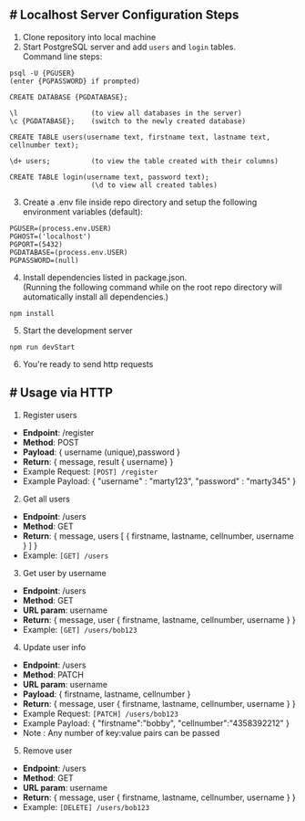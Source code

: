 

## \# Localhost Server Configuration Steps

1. Clone repository into local machine
2. Start PostgreSQL server and add ```users``` and ```login``` tables.<br> Command line     steps:
  ```
  psql -U {PGUSER}
  (enter {PGPASSWORD} if prompted)

  CREATE DATABASE {PGDATABASE};

  \l                  (to view all databases in the server)
  \c {PGDATABASE};    (switch to the newly created database)

  CREATE TABLE users(username text, firstname text, lastname text, cellnumber text);

  \d+ users;          (to view the table created with their columns)

  CREATE TABLE login(username text, password text);
                      (\d to view all created tables)
  ```
3. Create a .env file inside repo directory and setup the following environment variables (default):
  ```
  PGUSER=(process.env.USER)
  PGHOST=('localhost')
  PGPORT=(5432)
  PGDATABASE=(process.env.USER)
  PGPASSWORD=(null)
  ```

4. Install dependencies listed in package.json. <br/> (Running the following command while on the root repo directory will automatically install all dependencies.)
  ```
  npm install
  ```

5. Start the development server
  ```
  npm run devStart
  ```

6. You're ready to send http requests

## \# Usage via HTTP

1. Register users

  * **Endpoint**: /register
  * **Method**: POST
  * **Payload**: { username (unique),password }
  * **Return**: { message, result { username} }
  * Example Request:  `[POST] /register`
  * Example Payload: { "username" : "marty123", "password" : "marty345" }

2. Get all users

  * **Endpoint**: /users
  * **Method**: GET
  * **Return**: { message, users [ { firstname, lastname, cellnumber, username } ] }
  * Example:  `[GET] /users`

3. Get user by username

  * **Endpoint**: /users
  * **Method**: GET
  * **URL param**: username
  * **Return**: { message, user { firstname, lastname, cellnumber, username } }
  * Example:  `[GET] /users/bob123`

 4. Update user info

  * **Endpoint**: /users
  * **Method**: PATCH
  * **URL param**: username
  * **Payload**: { firstname, lastname, cellnumber }
  * **Return**: { message, user { firstname, lastname, cellnumber, username } }
  * Example Request:  `[PATCH] /users/bob123` 
  * Example Payload: { "firstname":"bobby", "cellnumber":"4358392212" }
  * Note : Any number of key:value pairs can be passed

5. Remove user

  * **Endpoint**: /users
  * **Method**: GET
  * **URL param**: username
  * **Return**: { message, user { firstname, lastname, cellnumber, username } }
  * Example:  `[DELETE] /users/bob123`